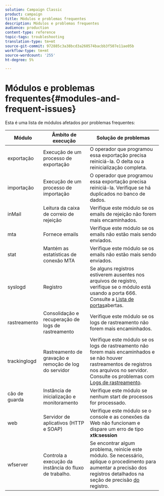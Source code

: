 ```yaml
---
solution: Campaign Classic
product: campaign
title: Módulos e problemas frequentes
description: Módulos e problemas frequentes
audience: production
content-type: reference
topic-tags: troubleshooting
translation-type: tm+mt
source-git-commit: 972885c3a38bcd3a260574bacbb3f507e11ae05b
workflow-type: tm+mt
source-wordcount: '255'
ht-degree: 5%

---
```



# Módulos e problemas frequentes{#modules-and-frequent-issues}

Esta é uma lista de módulos afetados por problemas frequentes:

<table> 
 <thead> 
  <tr> 
   <th> Módulo </th> 
   <th> Âmbito de execução </th> 
   <th> Solução de problemas </th> 
  </tr> 
 </thead> 
 <tbody> 
  <tr> 
   <td> exportação </td> 
   <td> Execução de um processo de exportação<br /> </td> 
   <td> O operador que programou essa exportação precisa reiniciá-la. O delta ou a reinicialização completa.<br /> </td> 
  </tr> 
  <tr> 
   <td> importação </td> 
   <td> Execução de um processo de importação<br /> </td> 
   <td> O operador que programou essa exportação precisa reiniciá-la. Verifique se há duplicados no banco de dados.<br /> </td> 
  </tr> 
  <tr> 
   <td> inMail </td> 
   <td> Leitura da caixa de correio de rejeição<br /> </td> 
   <td> Verifique este módulo se os emails de rejeição não forem mais encaminhados.<br /> </td> 
  </tr> 
  <tr> 
   <td> mta </td> 
   <td> Fornece emails<br /> </td> 
   <td> Verifique este módulo se os emails não estão mais sendo enviados.<br /> </td> 
  </tr> 
  <tr> 
   <td> stat </td> 
   <td> Mantém as estatísticas de conexão MTA<br /> </td> 
   <td> Verifique este módulo se os emails não estão mais sendo enviados.<br /> </td> 
  </tr> 
  <tr> 
   <td> syslogd </td> 
   <td> Registro<br /> </td> 
   <td> Se alguns registros estiverem ausentes nos arquivos de registro, verifique se o módulo está usando a porta 666. Consulte a <a href="../../production/using/general-architecture.md#list-of-open-ports" target="_blank">Lista de portas</a>abertas.<br /> </td> 
  </tr> 
  <tr> 
   <td> rastreamento </td> 
   <td> Consolidação e recuperação de logs de rastreamento<br /> </td> 
   <td> Verifique este módulo se os logs de rastreamento não forem mais encaminhados.<br /> </td> 
  </tr> 
  <tr> 
   <td> trackinglogd </td> 
   <td> Rastreamento de gravação e remoção de log do servidor<br /> </td> 
   <td> Verifique este módulo se os logs de rastreamento não forem mais encaminhados e se não houver rastreamentos de registros nos arquivos no servidor. Consulte os problemas com <a href="../../production/using/tracking-logs-issues.md" target="_blank">Logs de rastreamento</a>.<br /> </td> 
  </tr> 
  <tr> 
   <td> cão de guarda </td> 
   <td> Instância de inicialização e monitoramento<br /> </td> 
   <td> Verifique este módulo se nenhum start de processos for processado.<br /> </td> 
  </tr> 
  <tr> 
   <td> web </td> 
   <td> Servidor de aplicativos (HTTP e SOAP)<br /> </td> 
   <td> Verifique este módulo se o console e as conexões da Web não funcionam e dispare um erro de tipo <strong>xtk:session</strong><br /> </td> 
  </tr> 
  <tr> 
   <td> wfserver </td> 
   <td> Controla a execução da instância do fluxo de trabalho.<br /> </td> 
   <td> Se encontrar algum problema, reinicie este módulo. Se necessário, aplique o procedimento para aumentar a precisão dos registros detalhados na seção de precisão <a href="../../production/using/log-precision.md" target="_blank">do</a> registro.<br /> </td> 
  </tr> 
 </tbody> 
</table>

